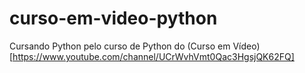 # curso-em-video-python

Cursando Python pelo curso de Python do (Curso em Vídeo)[https://www.youtube.com/channel/UCrWvhVmt0Qac3HgsjQK62FQ]
